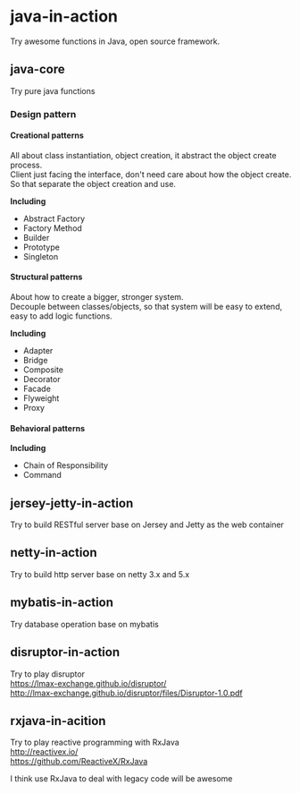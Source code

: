 # java-in-action
Try awesome functions in Java, open source framework. 

## java-core
Try pure java functions  

### Design pattern

#### Creational patterns
All about class instantiation, object creation, it abstract the object create process.  
Client just facing the interface, don't need care about how the object create.  
So that separate the object creation and use.

**Including**
* Abstract Factory
* Factory Method
* Builder
* Prototype
* Singleton

#### Structural patterns
About how to create a bigger, stronger system.  
Decouple between classes/objects, so that system will be easy to extend, easy to add logic functions.

**Including**
* Adapter
* Bridge
* Composite
* Decorator
* Facade
* Flyweight
* Proxy

#### Behavioral patterns

**Including**
* Chain of Responsibility
* Command

## jersey-jetty-in-action
Try to build RESTful server base on Jersey and Jetty as the web container

## netty-in-action
Try to build http server base on netty 3.x and 5.x

## mybatis-in-action
Try database operation base on mybatis

## disruptor-in-action
Try to play disruptor  
https://lmax-exchange.github.io/disruptor/  
http://lmax-exchange.github.io/disruptor/files/Disruptor-1.0.pdf

## rxjava-in-acition
Try to play reactive programming with RxJava  
http://reactivex.io/  
https://github.com/ReactiveX/RxJava  
  
I think use RxJava to deal with legacy code will be awesome 